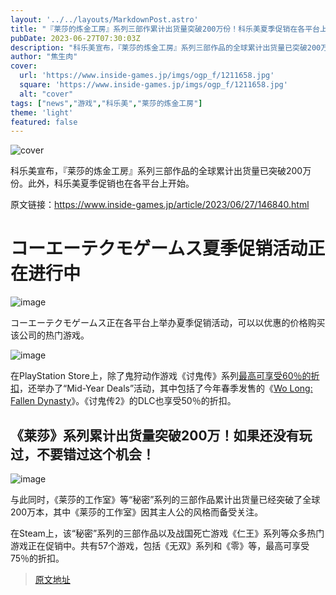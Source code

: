 ```yaml
---
layout: '../../layouts/MarkdownPost.astro'
title: "『莱莎的炼金工房』系列三部作累计出货量突破200万份！科乐美夏季促销在各平台上开始！"
pubDate: 2023-06-27T07:30:03Z
description: "科乐美宣布，『莱莎的炼金工房』系列三部作品的全球累计出货量已突破200万份。此外，科乐美夏季促销也在各平台上开始。"
author: "焦生肉"
cover:
  url: 'https://www.inside-games.jp/imgs/ogp_f/1211658.jpg'
  square: 'https://www.inside-games.jp/imgs/ogp_f/1211658.jpg'
  alt: "cover"
tags: ["news","游戏","科乐美","莱莎的炼金工房"]
theme: 'light'
featured: false
---
```


![cover](https://www.inside-games.jp/imgs/ogp_f/1211658.jpg)

科乐美宣布，『莱莎的炼金工房』系列三部作品的全球累计出货量已突破200万份。此外，科乐美夏季促销也在各平台上开始。

原文链接：https://www.inside-games.jp/article/2023/06/27/146840.html

# コーエーテクモゲームス夏季促销活动正在进行中

![image](https://www.inside-games.jp/imgs/zoom/1211661.jpg)

コーエーテクモゲームス正在各平台上举办夏季促销活动，可以以优惠的价格购买该公司的热门游戏。

![image](https://www.inside-games.jp/imgs/zoom/1211662.jpg)

在PlayStation Store上，除了鬼狩动作游戏《讨鬼传》系列<a target="_blank" rel="noopener noreferrer nofollow" href="https://store.playstation.com/ja-jp/product/JP0106-CUSA04010_00-TOUKIDEN20000000">最高可享受60％的折扣</a>，还举办了“Mid-Year Deals”活动，其中包括了今年春季发售的《<a target="_blank" rel="noopener noreferrer nofollow" href="https://store.playstation.com/ja-jp/product/JP0106-PPSA05795_00-WOLONG0000000000">Wo Long: Fallen Dynasty</a>》。《讨鬼传2》的DLC也享受50％的折扣。

## 《莱莎》系列累计出货量突破200万！如果还没有玩过，不要错过这个机会！

![image](https://www.inside-games.jp/imgs/zoom/1211662.jpg)

与此同时，《莱莎的工作室》等“秘密”系列的三部作品累计出货量已经突破了全球200万本，其中《莱莎的工作室》因其主人公的风格而备受关注。

在Steam上，该“秘密”系列的三部作品以及战国死亡游戏《仁王》系列等众多热门游戏正在促销中。共有57个游戏，包括《无双》系列和《零》等，最高可享受75％的折扣。

>[原文地址](https://www.inside-games.jp/article/2023/06/27/146840.html)  